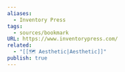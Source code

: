 ```yaml
---
aliases:
  - Inventory Press
tags:
  - sources/bookmark
URL: https://www.inventorypress.com/
related:
  - "[[🗺️ Aesthetic|Aesthetic]]"
publish: true
---
```


